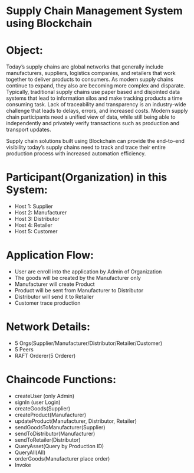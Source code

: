 # Supply Chain Management System using Blockchain

# Object:
Today’s supply chains are global networks that generally include manufacturers, suppliers, logistics companies, and retailers that work together to deliver products to consumers. As modern supply chains continue to expand, they also are becoming more complex and disparate. Typically, traditional supply chains use paper based and disjointed data systems that lead to information silos and make tracking products a time consuming task. Lack of traceability and transparency is an industry-wide challenge that leads to delays, errors, and increased costs. Modern supply chain participants need a unified view of data, while still being able to independently and privately verify transactions such as production and transport updates.

Supply chain solutions built using Blockchain can provide the end-to-end visibility today’s supply chains need to track and trace their entire production process with increased automation efficiency.

# Participant(Organization) in this System:
 - Host 1: Supplier
 - Host 2: Manufacturer
 - Host 3: Distributor
 - Host 4: Retailer
 - Host 5: Customer

# Application Flow:
  - User are enroll into the application by Admin of Organization
  - The goods will be created by the Manufacturer only
  - Manufacturer will create Product
  - Product will be sent from Manufacturer to Distributor
  - Distributor will send it to Retailer
  - Customer trace production

# Network Details:
  - 5 Orgs(Supplier/Manufacturer/Distributor/Retailer/Customer)
  - 5 Peers
  - RAFT Orderer(5 Orderer)

# Chaincode Functions:
  - createUser (only Admin)
  - signIn (user Login)
  - createGoods(Supplier)
  - createProduct(Manufacturer)
  - updateProduct(Manufacturer, Distributor, Retailer)
  - sendGoodsToManufacturer(Supplier)
  - sendToDistributor(Manufacturer)
  - sendToRetailer(Distributor)
  - QueryAsset(Query by Production ID)
  - QueryAll(All)
  - orderGoods(Manufacturer place order)
  - Invoke
